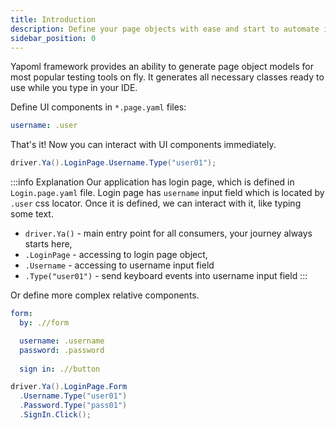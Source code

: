 ```yaml
---
title: Introduction
description: Define your page objects with ease and start to automate immediately
sidebar_position: 0
---
```


Yapoml framework provides an ability to generate page object models for most popular testing tools on fly. It generates all necessary classes ready to use while you type in your IDE. 

Define UI components in `*.page.yaml` files:
```yaml title="Login.page.yaml"
username: .user
```

That's it! Now you can interact with UI components immediately.

```csharp
driver.Ya().LoginPage.Username.Type("user01");
```

:::info Explanation
Our application has login page, which is defined in `Login.page.yaml` file. Login page has `username` input field which is located by `.user` css locator. Once it is defined, we can interact with it, like typing some text.

- `driver.Ya()` - main entry point for all consumers, your journey always starts here,
- `.LoginPage` - accessing to login page object,
- `.Username` - accessing to username input field
- `.Type("user01")` - send keyboard events into username input field
:::

Or define more complex relative components.
```yaml title="Login.page.yaml"
form:
  by: .//form

  username: .username
  password: .password
  
  sign in: .//button
```

```csharp title="Program.cs"
driver.Ya().LoginPage.Form
  .Username.Type("user01")
  .Password.Type("pass01")
  .SignIn.Click();
```
